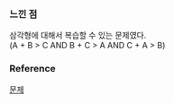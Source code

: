 ### 느낀 점
삼각형에 대해서 복습할 수 있는 문제였다.<br>
(A + B > C AND B + C > A AND C + A > B)<br>

### Reference
[문제](https://www.hackerrank.com/challenges/what-type-of-triangle/problem?isFullScreen=true)<br>